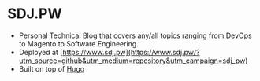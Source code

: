 # SDJ.PW

- Personal Technical Blog that covers any/all topics ranging from DevOps to Magento to Software Engineering. 
- Deployed at [https://www.sdj.pw](https://www.sdj.pw/?utm_source=github&utm_medium=repository&utm_campaign=sdj_pw)
- Built on top of [Hugo](https://gohugo.io/)